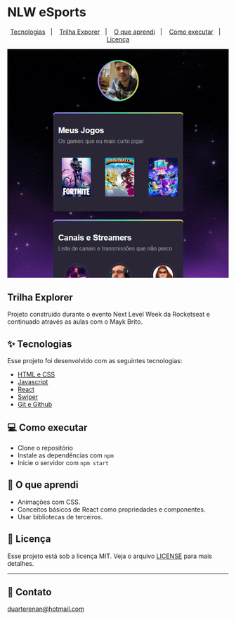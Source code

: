 # NLW eSports

<p align="center">
  <a href="#-tecnologias">Tecnologias</a>&nbsp;&nbsp;&nbsp;|&nbsp;&nbsp;&nbsp;
  <a href="#-trilha-explorer">Trilha Exporer</a>&nbsp;&nbsp;&nbsp;|&nbsp;&nbsp;&nbsp;
  <a href="#-o-que-aprendi">O que aprendi</a>&nbsp;&nbsp;&nbsp;|&nbsp;&nbsp;&nbsp;
  <a href="#-como-executar">Como executar</a>&nbsp;&nbsp;&nbsp;|&nbsp;&nbsp;&nbsp;
  <a href="#-licença">Licença</a>
</p>

<p align="center">
<img src="https://raw.githubusercontent.com/DuarteRenan/nlw-esports-continue/main/public/assets/previewer.png"/>
</p>

## Trilha Explorer

Projeto construído durante o evento Next Level Week da Rocketseat e continuado através as aulas com o Mayk Brito.


## ✨ Tecnologias
Esse projeto foi desenvolvido com as seguintes tecnologias:
- [HTML e CSS](https://www.w3schools.com/)
- [Javascript](https://www.javascript.com/)
- [React](https://reactjs.org)
- [Swiper](https://swiperjs.com/)
- [Git e Github](https://github.com/)

## 💻 Como executar

- Clone o repositório
- Instale as dependências com `npm`
- Inicie o servidor com `npm start`

## 🚀 O que aprendi

- Animações com CSS.
- Conceitos básicos de React como propriedades e componentes.
- Usar biblíotecas de terceiros.

## 📄 Licença

Esse projeto está sob a licença MIT. Veja o arquivo [LICENSE](LICENSE.md) para mais detalhes.

---

## 💜 Contato

duarterenan@hotmail.com
